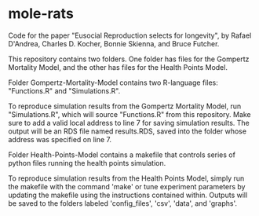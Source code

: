 # mole-rats
Code for the paper "Eusocial Reproduction selects for longevity", by Rafael D'Andrea, Charles D. Kocher, Bonnie Skienna, and Bruce Futcher.

This repository contains two folders. One folder has files for the Gompertz Mortality Model, and the other has files for the Health Points Model. 

Folder Gompertz-Mortality-Model contains two R-language files: "Functions.R" and "Simulations.R". 

To reproduce simulation results from the Gompertz Mortality Model, run "Simulations.R", which will source "Functions.R" from this repository. Make sure to add a valid local address to line 7 for saving simulation results. The output will be an RDS file named results.RDS, saved into the folder whose address was specified on line 7.

Folder Health-Points-Model contains a makefile that controls series of python files running the health points simulation.

To reproduce simulation results from the Health Points Model, simply run the makefile with the command 'make' or tune experiment parameters by updating the makefile using the instructions contained within. Outputs will be saved to the folders labeled 'config_files', 'csv', 'data', and 'graphs'.
